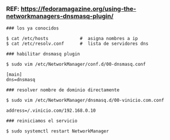 ### REF: https://fedoramagazine.org/using-the-networkmanagers-dnsmasq-plugin/


~~~
### los ya conocidos

$ cat /etc/hosts            #  asigna nombres a ip
$ cat /etc/resolv.conf      #  lista de servidores dns
~~~


~~~
### habilitar dnsmasq plugin

$ sudo vim /etc/NetworkManager/conf.d/00-dnsmasq.conf

[main]
dns=dnsmasq
~~~


~~~
### resolver nombre de dominio directamente

$ sudo vim /etc/NetworkManager/dnsmasq.d/00-vinicio.com.conf

address=/.vinicio.com/192.168.0.10
~~~


~~~
### reiniciamos el servicio

$ sudo systemctl restart NetworkManager
~~~
